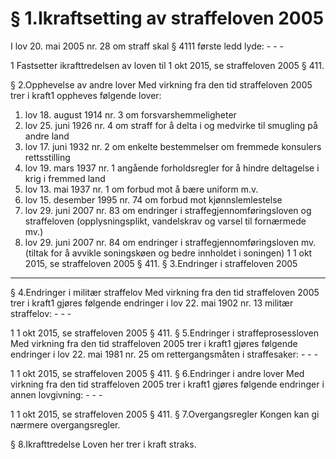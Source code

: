 # § 1.Ikraftsetting av straffeloven 2005
I lov 20. mai 2005 nr. 28 om straff skal § 411​1 første ledd lyde: - - -

1	Fastsetter ikrafttredelsen av loven til 1 okt 2015, se straffeloven 2005 § 411.

§ 2.Opphevelse av andre lover
Med virkning fra den tid straffeloven 2005 trer i kraft​1 oppheves følgende lover:

1.	lov 18. august 1914 nr. 3 om forsvarshemmeligheter
2.	lov 25. juni 1926 nr. 4 om straff for å delta i og medvirke til smugling på andre land
3.	lov 17. juni 1932 nr. 2 om enkelte bestemmelser om fremmede konsulers rettsstilling
4.	lov 19. mars 1937 nr. 1 angående forholdsregler for å hindre deltagelse i krig i fremmed land
5.	lov 13. mai 1937 nr. 1 om forbud mot å bære uniform m.v.
6.	lov 15. desember 1995 nr. 74 om forbud mot kjønnslemlestelse
7.	lov 29. juni 2007 nr. 83 om endringer i straffegjennomføringsloven og straffeloven (opplysningsplikt, vandelskrav og varsel til fornærmede mv.)
8.	lov 29. juni 2007 nr. 84 om endringer i straffegjennomføringsloven mv. (tiltak for å avvikle soningskøen og bedre innholdet i soningen)
1	1 okt 2015, se straffeloven 2005 § 411.
§ 3.Endringer i straffeloven 2005
- - -

§ 4.Endringer i militær straffelov
Med virkning fra den tid straffeloven 2005 trer i kraft​1 gjøres følgende endringer i lov 22. mai 1902 nr. 13 militær straffelov: - - -

1	1 okt 2015, se straffeloven 2005 § 411.
§ 5.Endringer i straffeprosessloven
Med virkning fra den tid straffeloven 2005 trer i kraft​1 gjøres følgende endringer i lov 22. mai 1981 nr. 25 om rettergangsmåten i straffesaker: - - -

1	1 okt 2015, se straffeloven 2005 § 411.
§ 6.Endringer i andre lover
Med virkning fra den tid straffeloven 2005 trer i kraft​1 gjøres følgende endringer i annen lovgivning: - - -

1	1 okt 2015, se straffeloven 2005 § 411.
§ 7.Overgangsregler
Kongen kan gi nærmere overgangsregler.

§ 8.Ikrafttredelse
Loven her trer i kraft straks.
